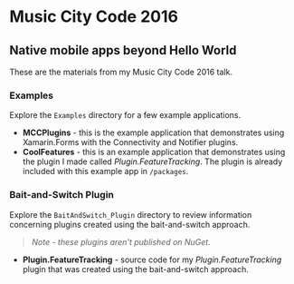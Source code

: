 # Music City Code 2016

## Native mobile apps beyond Hello World
These are the materials from my Music City Code 2016 talk.

### Examples

Explore the `Examples` directory for a few example applications.

- **MCCPlugins** - this is the example application that demonstrates using Xamarin.Forms with the Connectivity and Notifier plugins.
- **CoolFeatures** - this is an example application that demonstrates using the plugin I made called _Plugin.FeatureTracking_. The plugin is already included with this example app in `/packages`.

### Bait-and-Switch Plugin

Explore the `BaitAndSwitch_Plugin` directory to review information concerning plugins created using the bait-and-switch approach. 

> _Note - these plugins aren't published on NuGet._ 

- **Plugin.FeatureTracking** - source code for my _Plugin.FeatureTracking_ plugin that was created using the bait-and-switch approach.